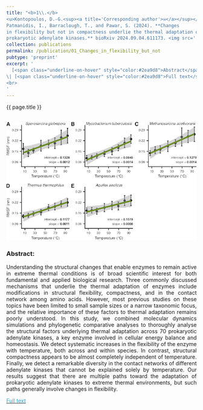 ```yaml
---
title: "<b>1\\.</b> 
<u>Kontopoulos, D.-G.<sup><a title='Corresponding author'>✉</a></sup></u>, 
Patmanidis, I., Barraclough, T., and Pawar, S. (2024). **Changes 
in flexibility but not in compactness underlie the thermal adaptation of 
prokaryotic adenylate kinases.** bioRxiv 2024.09.04.611173. <img src='../images/in_press.png'>"
collection: publications
permalink: /publication/01_Changes_in_flexibility_but_not
pubtype: 'preprint'
excerpt: '
  [<span class="underline-on-hover" style="color:#2ea9d8">Abstract</span>](../publication/01_Changes_in_flexibility_but_not)
\| [<span class="underline-on-hover" style="color:#2ea9d8">Full text</span>](https://doi.org/10.1101/2024.09.04.611173)
<br>
'
---
```


{{ page.title }}<br>
<br><center><img src="../images/publications/changes_in_flexibility.png"></center>

### Abstract:

<p style='text-align: justify;'>
Understanding the structural changes that enable enzymes to remain active 
in extreme thermal conditions is of broad scientific interest for both 
fundamental and applied biological research. Three commonly discussed 
mechanisms that underlie the thermal adaptation of enzymes include 
modifications in structural flexibility, compactness, and in the contact 
network among amino acids. However, most previous studies on these topics 
have been limited to small sample sizes or a narrow taxonomic focus, and 
the relative importance of these factors to thermal adaptation remains 
poorly understood. In this study, we combined molecular dynamics 
simulations and phylogenetic comparative analyses to thoroughly analyse 
the structural factors underlying thermal adaptation across 70 prokaryotic 
adenylate kinases, a key enzyme involved in cellular energy balance and 
homeostasis. We detect systematic increases in the flexibility of the 
enzyme with temperature, both across and within species. In contrast, 
structural compactness appears to be almost completely independent of 
temperature. Finally, we detect a remarkable diversity in the contact 
networks of different adenylate kinases that cannot be explained solely 
by temperature. Our results suggest that there are multiple paths toward 
the adaptation of prokaryotic adenylate kinases to extreme thermal 
environments, but such paths generally involve changes in flexibility.
</p>

[<span class="underline-on-hover" style="color:#2ea9d8">Full text</span>](https://doi.org/10.1101/2024.09.04.611173)
